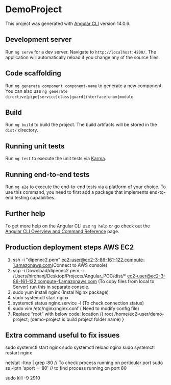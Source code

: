 # DemoProject

This project was generated with [Angular CLI](https://github.com/angular/angular-cli) version 14.0.6.

## Development server

Run `ng serve` for a dev server. Navigate to `http://localhost:4200/`. The application will automatically reload if you change any of the source files.

## Code scaffolding

Run `ng generate component component-name` to generate a new component. You can also use `ng generate directive|pipe|service|class|guard|interface|enum|module`.

## Build

Run `ng build` to build the project. The build artifacts will be stored in the `dist/` directory.

## Running unit tests

Run `ng test` to execute the unit tests via [Karma](https://karma-runner.github.io).

## Running end-to-end tests

Run `ng e2e` to execute the end-to-end tests via a platform of your choice. To use this command, you need to first add a package that implements end-to-end testing capabilities.

## Further help

To get more help on the Angular CLI use `ng help` or go check out the [Angular CLI Overview and Command Reference](https://angular.io/cli) page.

## Production deployment steps AWS EC2


1.  ssh -i "dipenec2.pem" ec2-user@ec2-3-86-161-122.compute-1.amazonaws.com(Connect to AWS console)
2. scp -i Download/dipenec2.pem -r /Users/hirdhanj/Desktop/Projects/Angular_POC/dist/* ec2-user@ec2-3-86-161-122.compute-1.amazonaws.com (To copy files from local to Server) run this in separate console.
3. sudo yum install nginx (Instal Nginx package)
4. sudo systemctl start nginx
5. systemctl status nginx.service -l (To check connection status)
6. sudo vim /etc/nginx/nginx.conf ( Need to modify config file)
7. Replace “root” with below code:
location /{
        root /home/ec2-user/demo-project;  (demo-project is build project folder name)
        }

## Extra command useful to fix issues
sudo systemctl start nginx
sudo systemctl reload nginx
sudo systemctl restart nginx


netstat -ltnp | grep :80 // To check process running on perticular port
sudo ss -lptn 'sport = :80' // to find process running on port 80

sudo kill -9 2910
